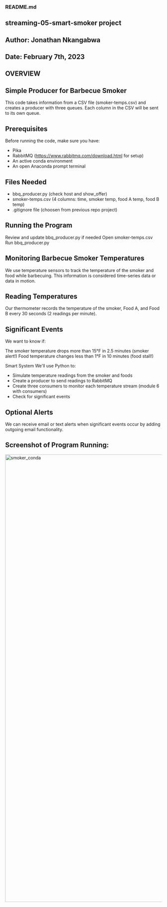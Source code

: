 ### README.md
## streaming-05-smart-smoker project
## **Author: Jonathan Nkangabwa**
## **Date: February 7th, 2023**

## OVERVIEW 

## Simple Producer for Barbecue Smoker

This code takes information from a CSV file (smoker-temps.csv) and creates a producer with three queues. Each column in the CSV will be sent to its own queue.

## Prerequisites
Before running the code, make sure you have:

- Pika
- RabbitMQ (https://www.rabbitmq.com/download.html for setup)
- An active conda environment
- An open Anaconda prompt terminal

## Files Needed
- bbq_producer.py (check host and show_offer)
- smoker-temps.csv (4 columns: time, smoker temp, food A temp, food B temp)
- .gitignore file (choosen from previous repo project)

## Running the Program
Review and update bbq_producer.py if needed
Open smoker-temps.csv
Run bbq_producer.py

## Monitoring Barbecue Smoker Temperatures
We use temperature sensors to track the temperature of the smoker and food while barbecuing. This information is considered time-series data or data in motion.

## Reading Temperatures
Our thermometer records the temperature of the smoker, Food A, and Food B every 30 seconds (2 readings per minute).

## Significant Events
We want to know if:

The smoker temperature drops more than 15°F in 2.5 minutes (smoker alert!)
Food temperature changes less than 1°F in 10 minutes (food stall!)

Smart System
We'll use Python to:

- Simulate temperature readings from the smoker and foods
- Create a producer to send readings to RabbitMQ
- Create three consumers to monitor each temperature stream (module 6 with consumers)
- Check for significant events

## Optional Alerts
We can receive email or text alerts when significant events occur by adding outgoing email functionality.

## Screenshot of Program Running:

<img width="1440" alt="smoker_conda" src="https://user-images.githubusercontent.com/104871382/218451862-5ba98464-3d0b-4061-a3cc-96110119ea78.png">

